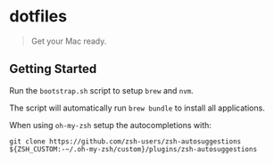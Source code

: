 # dotfiles

> Get your Mac ready.

## Getting Started

Run the `bootstrap.sh` script to setup `brew` and `nvm`.

The script will automatically run `brew bundle` to install all applications.

When using `oh-my-zsh` setup the autocompletions with:

```commandline
git clone https://github.com/zsh-users/zsh-autosuggestions ${ZSH_CUSTOM:-~/.oh-my-zsh/custom}/plugins/zsh-autosuggestions
```
